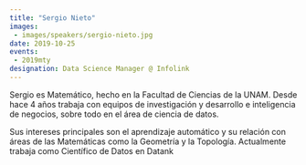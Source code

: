 ```yaml
---
title: "Sergio Nieto"
images:
 - images/speakers/sergio-nieto.jpg
date: 2019-10-25
events: 
 - 2019mty
designation: Data Science Manager @ Infolink 
---
```


Sergio es Matemático, hecho en la Facultad de Ciencias de la UNAM. Desde hace 4 años trabaja con equipos de investigación y desarrollo e inteligencia de negocios, sobre todo en el área de ciencia de datos.

Sus intereses principales son el aprendizaje automático y su relación con áreas de las Matemáticas como la Geometría y la Topología. Actualmente trabaja como Científico de Datos en Datank